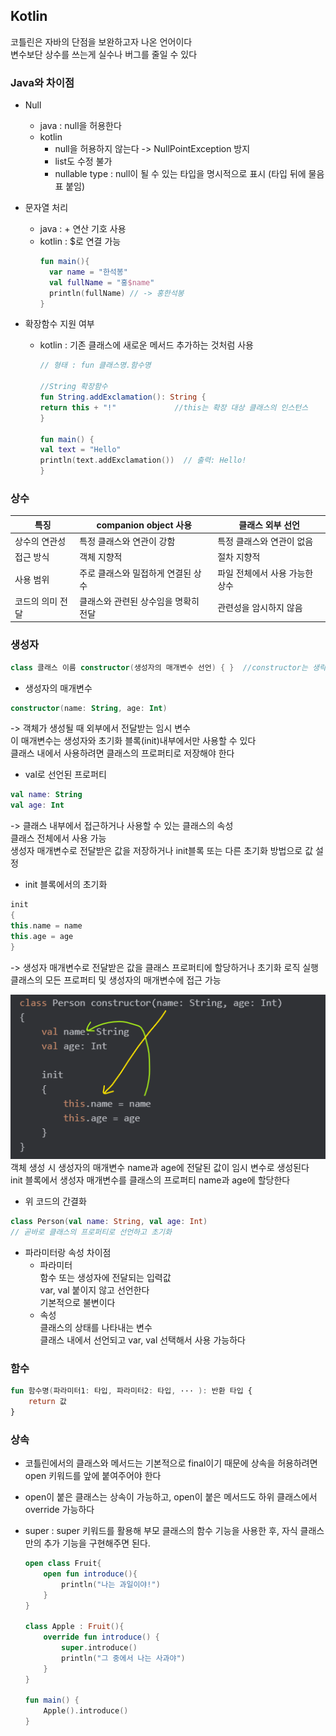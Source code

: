 ## Kotlin

코틀린은 자바의 단점을 보완하고자 나온 언어이다   
변수보단 상수를 쓰는게 실수나 버그를 줄일 수 있다

### Java와 차이점

- Null
    - java : null을 허용한다
    - kotlin
        - null을 허용하지 않는다 -> NullPointException 방지
        - list도 수정 불가
        - nullable type : null이 될 수 있는 타입을 명시적으로 표시 (타입 뒤에 물음표 붙임)

- 문자열 처리
    - java : + 연산 기호 사용
    - kotlin : $로 연결 가능
       ```kotlin
       fun main(){
         var name = "한석봉"
         val fullName = "홍$name"
         println(fullName) // -> 홍한석봉
       }
       ```
- 확장함수 지원 여부
    - kotlin : 기존 클래스에 새로운 메서드 추가하는 것처럼 사용
       ```kotlin
       // 형태 : fun 클래스명.함수명
      
      //String 확장함수
      fun String.addExclamation(): String {
      return this + "!"             //this는 확장 대상 클래스의 인스턴스
      }
  
      fun main() {
      val text = "Hello"
      println(text.addExclamation())  // 출력: Hello!
      }
  
       ```
### 상수
|특징|companion object 사용|클래스 외부 선언|
|------|---|---|
|상수의 연관성|특정 클래스와 연관이 강함|특정 클래스와 연관이 없음|
|접근 방식|객체 지향적|절차 지향적|
|사용 범위|주로 클래스와 밀접하게 연결된 상수|파일 전체에서 사용 가능한 상수|
|코드의 의미 전달|클래스와 관련된 상수임을 명확히 전달|관련성을 암시하지 않음|

### 생성자
```kotlin
class 클래스 이름 constructor(생성자의 매개변수 선언) { }  //constructor는 생략 가능
```
* 생성자의 매개변수 
```kotlin
constructor(name: String, age: Int)
```
-> 객체가 생성될 때 외부에서 전달받는 임시 변수   
이 매개변수는 생성자와 초기화 블록(init)내부에서만 사용할 수 있다   
클래스 내에서 사용하려면 클래스의 프로퍼티로 저장해야 한다

* val로 선언된 프로퍼티
```kotlin
val name: String
val age: Int
```
-> 클래스 내부에서 접근하거나 사용할 수 있는 클래스의 속성   
클래스 전체에서 사용 가능   
생성자 매개변수로 전달받은 값을 저장하거나 init블록 또는 다른 초기화 방법으로 값 설정

* init 블록에서의 초기화
```kotlin
init
{
this.name = name
this.age = age
}
```
-> 생성자 매개변수로 전달받은 값을 클래스 프로퍼티에 할당하거나 초기화 로직 실행   
클래스의 모든 프로퍼티 및 생성자의 매개변수에 접근 가능   


![img.png](img/img.png)
객체 생성 시 생성자의 매개변수 name과 age에 전달된 값이 임시 변수로 생성된다   
init 블록에서 생성자 매개변수를 클래스의 프로퍼티 name과 age에 할당한다

- 위 코드의 간결화
```kotlin
class Person(val name: String, val age: Int)
// 곧바로 클래스의 프로퍼티로 선언하고 초기화
```
- 파라미터랑 속성 차이점   
    - 파라미터   
  함수 또는 생성자에 전달되는 입력값   
  var, val 붙이지 않고 선언한다   
  기본적으로 불변이다   
    - 속성   
  클래스의 상태를 나타내는 변수   
  클래스 내에서 선언되고 var, val 선택해서 사용 가능하다

### 함수
```kotlin
fun 함수명(파라미터1: 타입, 파라미터2: 타입, ··· ): 반환 타입 {
    return 값
}
```

### 상속
- 코틀린에서의 클래스와 메서드는 기본적으로 final이기 때문에 상속을 허용하려면 open 키워드를 앞에 붙여주어야 한다   
- open이 붙은 클래스는 상속이 가능하고, open이 붙은 메서드도 하위 클래스에서 override 가능하다
- super : super 키워드를 활용해 부모 클래스의 함수 기능을 사용한 후, 자식 클래스만의 추가 기능을 구현해주면 된다.

    ```kotlin
    open class Fruit{
        open fun introduce(){
            println("나는 과일이야!")
        }
    }
    
    class Apple : Fruit(){
        override fun introduce() {
            super.introduce()
            println("그 중에서 나는 사과야")
        }
    }
    
    fun main() {
        Apple().introduce()
    }
    ```
  
